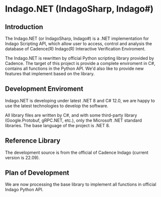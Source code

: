 # Indago.NET (IndagoSharp, Indago#)

## Introduction
The Indago.NET (or IndagoSharp, Indago#) is a .NET implementation for Indago Scripting API,
which allow user to access, control and analysis the database of Cadence(R) Indago(R) Interactive Verification Enviroment.

The Indago.NET is rewritten by official Python scripting library provided by Cadence. The target of this project is provide a complete enviroment in C#, contains all functions in the Python API. We'd also like to provide new features that implement based on the library.

## Development Enviroment
Indago.NET is developing under latest .NET 8 and C# 12.0, we are happy to use the latest technologies to develop the software.

All library files are written by C#, and with some third-party library (Google.Protobuf, gRPC.NET, etc.), only the Microsoft .NET standard libraries. The base language of the project is .NET 8.

## Reference Library
The development source is from the official of Cadence Indago (current version is 22.09).

## Plan of Development
We are now processing the base library to implement all functions in official Indago Python API.

